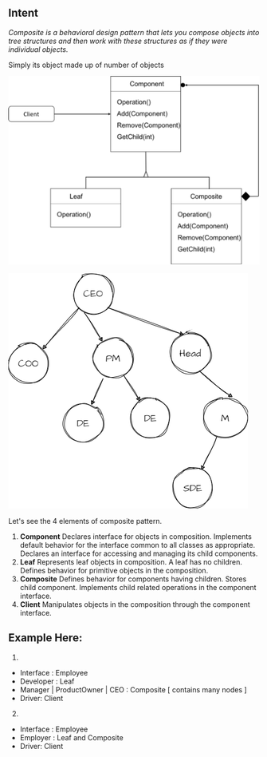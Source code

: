 Intent
------
*Composite is a behavioral design pattern that lets you compose objects into tree structures and
then work with these structures as if they were individual objects.*

Simply its object made up of number of objects

![composite.png](composite.png)

![composite](composite_org.png)

Let's see the 4 elements of composite pattern.

1) **Component**
   Declares interface for objects in composition.
   Implements default behavior for the interface common to all classes as appropriate.
   Declares an interface for accessing and managing its child components.
2) **Leaf**
   Represents leaf objects in composition. A leaf has no children.
   Defines behavior for primitive objects in the composition.
3) **Composite**
   Defines behavior for components having children.
   Stores child component.
   Implements child related operations in the component interface.
4) **Client**
   Manipulates objects in the composition through the component interface.

Example Here:
------------
1.
- Interface : Employee
- Developer : Leaf
- Manager | ProductOwner | CEO : Composite [ contains many nodes ]
- Driver: Client
2.
- Interface : Employee
- Employer : Leaf and Composite
- Driver: Client